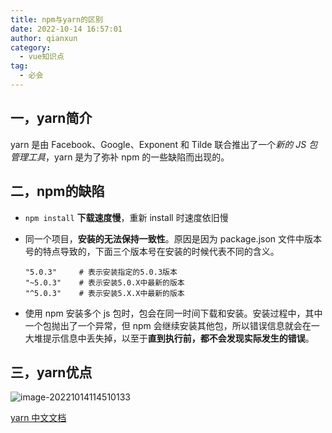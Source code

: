 ```yaml
---
title: npm与yarn的区别
date: 2022-10-14 16:57:01
author: qianxun
category: 
  - vue知识点
tag: 
  - 必会
---
```


## 一，yarn简介

yarn 是由 Facebook、Google、Exponent 和 Tilde 联合推出了一个*新的 JS 包管理工具*，yarn 是为了弥补 npm 的一些缺陷而出现的。

## 二，npm的缺陷

- `npm install` **下载速度慢**，重新 install 时速度依旧慢

- 同一个项目，**安装的无法保持一致性**。原因是因为 package.json 文件中版本号的特点导致的，下面三个版本号在安装的时候代表不同的含义。

  ```
  "5.0.3"     # 表示安装指定的5.0.3版本
  "~5.0.3"    # 表示安装5.0.X中最新的版本
  "^5.0.3"    # 表示安装5.X.X中最新的版本
  ```

- 使用 npm 安装多个 js 包时，包会在同一时间下载和安装。安装过程中，其中一个包抛出了一个异常，但 npm 会继续安装其他包，所以错误信息就会在一大堆提示信息中丢失掉，以至于**直到执行前，都不会发现实际发生的错误**。

  

##  三，yarn优点

![image-20221014114510133](http://afatpig.oss-cn-chengdu.aliyuncs.com/blog/image-20221014114510133.png)



[yarn 中文文档](https://yarn.bootcss.com/docs)
